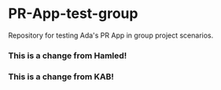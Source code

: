 # PR-App-test-group
Repository for testing Ada's PR App in group project scenarios.

### This is a change from Hamled!

### This is a change from KAB!
